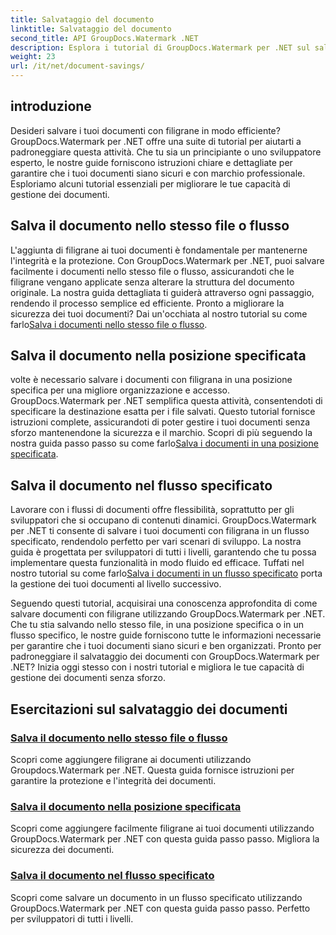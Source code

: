 ```yaml
---
title: Salvataggio del documento
linktitle: Salvataggio del documento
second_title: API GroupDocs.Watermark .NET
description: Esplora i tutorial di GroupDocs.Watermark per .NET sul salvataggio di documenti con filigrane. Scopri metodi passo passo per migliorare la sicurezza e la gestione dei documenti.
weight: 23
url: /it/net/document-savings/
---
```

## introduzione

Desideri salvare i tuoi documenti con filigrane in modo efficiente? GroupDocs.Watermark per .NET offre una suite di tutorial per aiutarti a padroneggiare questa attività. Che tu sia un principiante o uno sviluppatore esperto, le nostre guide forniscono istruzioni chiare e dettagliate per garantire che i tuoi documenti siano sicuri e con marchio professionale. Esploriamo alcuni tutorial essenziali per migliorare le tue capacità di gestione dei documenti.

## Salva il documento nello stesso file o flusso
 L'aggiunta di filigrane ai tuoi documenti è fondamentale per mantenerne l'integrità e la protezione. Con GroupDocs.Watermark per .NET, puoi salvare facilmente i documenti nello stesso file o flusso, assicurandoti che le filigrane vengano applicate senza alterare la struttura del documento originale. La nostra guida dettagliata ti guiderà attraverso ogni passaggio, rendendo il processo semplice ed efficiente. Pronto a migliorare la sicurezza dei tuoi documenti? Dai un'occhiata al nostro tutorial su come farlo[Salva i documenti nello stesso file o flusso](./save-document-same-file-stream/).

## Salva il documento nella posizione specificata
 volte è necessario salvare i documenti con filigrana in una posizione specifica per una migliore organizzazione e accesso. GroupDocs.Watermark per .NET semplifica questa attività, consentendoti di specificare la destinazione esatta per i file salvati. Questo tutorial fornisce istruzioni complete, assicurandoti di poter gestire i tuoi documenti senza sforzo mantenendone la sicurezza e il marchio. Scopri di più seguendo la nostra guida passo passo su come farlo[Salva i documenti in una posizione specificata](./save-document-specified-location/).

## Salva il documento nel flusso specificato
 Lavorare con i flussi di documenti offre flessibilità, soprattutto per gli sviluppatori che si occupano di contenuti dinamici. GroupDocs.Watermark per .NET ti consente di salvare i tuoi documenti con filigrana in un flusso specificato, rendendolo perfetto per vari scenari di sviluppo. La nostra guida è progettata per sviluppatori di tutti i livelli, garantendo che tu possa implementare questa funzionalità in modo fluido ed efficace. Tuffati nel nostro tutorial su come farlo[Salva i documenti in un flusso specificato](./save-document-specified-stream/) porta la gestione dei tuoi documenti al livello successivo.

Seguendo questi tutorial, acquisirai una conoscenza approfondita di come salvare documenti con filigrane utilizzando GroupDocs.Watermark per .NET. Che tu stia salvando nello stesso file, in una posizione specifica o in un flusso specifico, le nostre guide forniscono tutte le informazioni necessarie per garantire che i tuoi documenti siano sicuri e ben organizzati. Pronto per padroneggiare il salvataggio dei documenti con GroupDocs.Watermark per .NET? Inizia oggi stesso con i nostri tutorial e migliora le tue capacità di gestione dei documenti senza sforzo.

## Esercitazioni sul salvataggio dei documenti
### [Salva il documento nello stesso file o flusso](./save-document-same-file-stream/)
Scopri come aggiungere filigrane ai documenti utilizzando Groupdocs.Watermark per .NET. Questa guida fornisce istruzioni per garantire la protezione e l'integrità dei documenti.
### [Salva il documento nella posizione specificata](./save-document-specified-location/)
Scopri come aggiungere facilmente filigrane ai tuoi documenti utilizzando GroupDocs.Watermark per .NET con questa guida passo passo. Migliora la sicurezza dei documenti.
### [Salva il documento nel flusso specificato](./save-document-specified-stream/)
Scopri come salvare un documento in un flusso specificato utilizzando GroupDocs.Watermark per .NET con questa guida passo passo. Perfetto per sviluppatori di tutti i livelli.